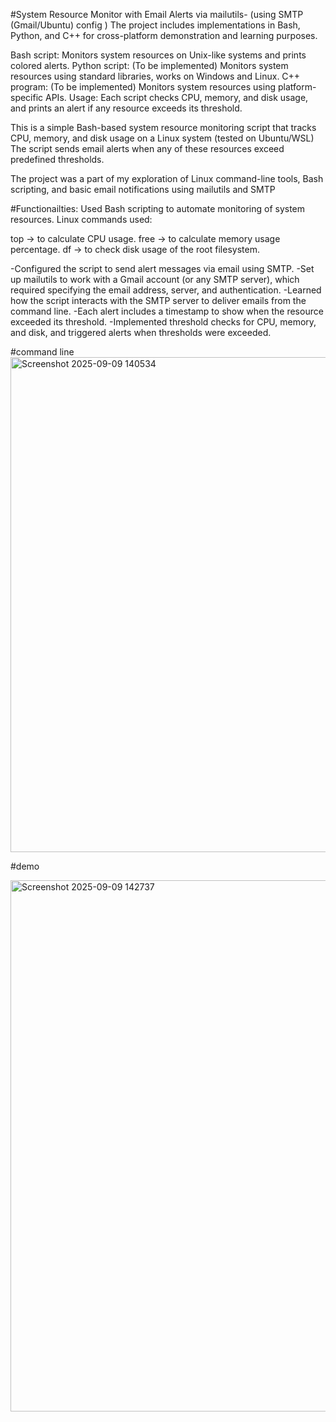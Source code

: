#System Resource Monitor with Email Alerts via mailutils- (using SMTP (Gmail/Ubuntu) config )
 The project includes implementations in Bash, Python, and C++ for cross-platform demonstration and learning purposes.  
 
 Bash script: Monitors system resources on Unix-like systems and prints colored alerts.
 Python script: (To be implemented) Monitors system resources using standard libraries, works on Windows and Linux.
 C++ program: (To be implemented) Monitors system resources using platform-specific APIs. Usage: Each script checks CPU, memory, and disk usage, and   prints an alert if any resource exceeds its threshold.



This is a simple Bash-based system resource monitoring script that tracks CPU, memory, and disk usage on a Linux system (tested on Ubuntu/WSL)
The script sends email alerts when any of these resources exceed predefined thresholds.

The project was a part of my exploration of Linux command-line tools, Bash scripting, and basic email notifications using mailutils and SMTP

#Functionailties:
Used Bash scripting to automate monitoring of system resources.
Linux commands used:

top → to calculate CPU usage.
free → to calculate memory usage percentage.
df → to check disk usage of the root filesystem.

-Configured the script to send alert messages via email using SMTP.
-Set up mailutils to work with a Gmail account (or any SMTP server), which required specifying the email address, server, and authentication.
-Learned how the script interacts with the SMTP server to deliver emails from the command line.
-Each alert includes a timestamp to show when the resource exceeded its threshold.
-Implemented threshold checks for CPU, memory, and disk, and triggered alerts when thresholds were exceeded.

 #command line
 <img width="1876" height="792" alt="Screenshot 2025-09-09 140534" src="https://github.com/user-attachments/assets/59e8dc4f-189b-45b0-a45d-9aa95d015c7c" />

#demo

<img width="1907" height="850" alt="Screenshot 2025-09-09 142737" src="https://github.com/user-attachments/assets/e2ece7e7-0a2e-474d-9091-1e43e50cdc24" />
